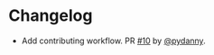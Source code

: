 # Changelog

* Add contributing workflow. PR [#10](https://github.com/pydanny/refry/pull/10) by [@pydanny](https://github.com/pydanny).
